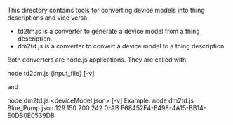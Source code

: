 This directory contains tools for converting device models into thing descriptions and vice versa.

* td2tm.js is a converter to generate a device model from a thing description.
* dm2td.js is a converter to convert a device model to a thing description.

Both converters are node.js applications. They are called with:

node td2dm.js {input_file} [-v]

and

node dm2td.js <deviceModel.json> <IoTCSServer> <applicationID> <deviceId> [-v]
Example: node dm2td.js Blue_Pump.json 129.150.200.242 0-AB F68452F4-E498-4A15-BB14-E0DB0E0539DB
